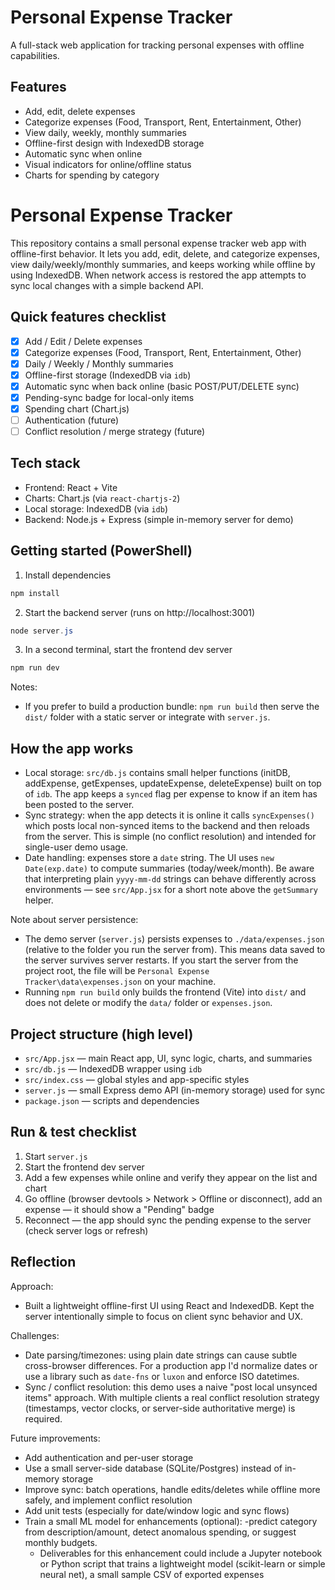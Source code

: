 # Personal Expense Tracker

A full-stack web application for tracking personal expenses with offline capabilities.

## Features

- Add, edit, delete expenses
- Categorize expenses (Food, Transport, Rent, Entertainment, Other)
- View daily, weekly, monthly summaries
- Offline-first design with IndexedDB storage
- Automatic sync when online
- Visual indicators for online/offline status
- Charts for spending by category

# Personal Expense Tracker

This repository contains a small personal expense tracker web app with offline-first behavior. It lets you add, edit, delete, and categorize expenses, view daily/weekly/monthly summaries, and keeps working while offline by using IndexedDB. When network access is restored the app attempts to sync local changes with a simple backend API.

## Quick features checklist

- [x] Add / Edit / Delete expenses
- [x] Categorize expenses (Food, Transport, Rent, Entertainment, Other)
- [x] Daily / Weekly / Monthly summaries
- [x] Offline-first storage (IndexedDB via `idb`)
- [x] Automatic sync when back online (basic POST/PUT/DELETE sync)
- [x] Pending-sync badge for local-only items
- [x] Spending chart (Chart.js)
- [ ] Authentication (future)
- [ ] Conflict resolution / merge strategy (future)

## Tech stack

- Frontend: React + Vite
- Charts: Chart.js (via `react-chartjs-2`)
- Local storage: IndexedDB (via `idb`)
- Backend: Node.js + Express (simple in-memory server for demo)

## Getting started (PowerShell)

1. Install dependencies

```powershell
npm install
```

2. Start the backend server (runs on http://localhost:3001)

```powershell
node server.js
```

3. In a second terminal, start the frontend dev server

```powershell
npm run dev
```

Notes:
- If you prefer to build a production bundle: `npm run build` then serve the `dist/` folder with a static server or integrate with `server.js`.

## How the app works

- Local storage: `src/db.js` contains small helper functions (initDB, addExpense, getExpenses, updateExpense, deleteExpense) built on top of `idb`. The app keeps a `synced` flag per expense to know if an item has been posted to the server.
- Sync strategy: when the app detects it is online it calls `syncExpenses()` which posts local non-synced items to the backend and then reloads from the server. This is simple (no conflict resolution) and intended for single-user demo usage.
- Date handling: expenses store a `date` string. The UI uses `new Date(exp.date)` to compute summaries (today/week/month). Be aware that interpreting plain `yyyy-mm-dd` strings can behave differently across environments — see `src/App.jsx` for a short note above the `getSummary` helper.

Note about server persistence:

- The demo server (`server.js`) persists expenses to `./data/expenses.json` (relative to the folder you run the server from). This means data saved to the server survives server restarts. If you start the server from the project root, the file will be `Personal Expense Tracker\data\expenses.json` on your machine.
- Running `npm run build` only builds the frontend (Vite) into `dist/` and does not delete or modify the `data/` folder or `expenses.json`.

## Project structure (high level)

- `src/App.jsx` — main React app, UI, sync logic, charts, and summaries
- `src/db.js`  — IndexedDB wrapper using `idb`
- `src/index.css` — global styles and app-specific styles
- `server.js` — small Express demo API (in-memory storage) used for sync
- `package.json` — scripts and dependencies

## Run & test checklist

1. Start `server.js`
2. Start the frontend dev server
3. Add a few expenses while online and verify they appear on the list and chart
4. Go offline (browser devtools > Network > Offline or disconnect), add an expense — it should show a "Pending" badge
5. Reconnect — the app should sync the pending expense to the server (check server logs or refresh)

## Reflection

Approach:
- Built a lightweight offline-first UI using React and IndexedDB. Kept the server intentionally simple to focus on client sync behavior and UX.

Challenges:
- Date parsing/timezones: using plain date strings can cause subtle cross-browser differences. For a production app I'd normalize dates or use a library such as `date-fns` or `luxon` and enforce ISO datetimes.
- Sync / conflict resolution: this demo uses a naive "post local unsynced items" approach. With multiple clients a real conflict resolution strategy (timestamps, vector clocks, or server-side authoritative merge) is required.

Future improvements:
- Add authentication and per-user storage
- Use a small server-side database (SQLite/Postgres) instead of in-memory storage
- Improve sync: batch operations, handle edits/deletes while offline more safely, and implement conflict resolution
- Add unit tests (especially for date/window logic and sync flows)
 - Train a small ML model for enhancements (optional):
	 -predict category from description/amount, detect anomalous spending, or suggest monthly budgets.
	 - Deliverables for this enhancement could include a Jupyter notebook or Python script that trains a lightweight model (scikit-learn or simple neural net), a small sample CSV of exported expenses
